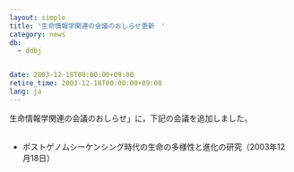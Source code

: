 ```yaml
---
layout: simple
title: '生命情報学関連の会議のおしらせ更新　'
category: news
db:
  - ddbj


date: 2003-12-18T00:00:00+09:00
retire_time: 2003-12-18T00:00:00+09:00
lang: ja
---
```


生命情報学関連の会議のおしらせ」に，下記の会議を追加しました。<br>

<ul><br>
    <li>ポストゲノムシーケンシング時代の生命の多様性と進化の研究（2003年12月18日）</li><br>
</ul>
